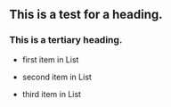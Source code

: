 ## This  is a test for a heading.

### This is a tertiary heading.


* first item in List

* second item in List

* third item in List